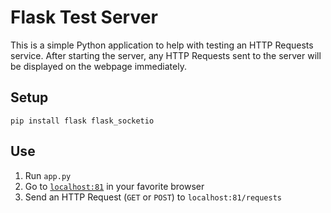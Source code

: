 # Flask Test Server

This is a simple Python application to help with testing an HTTP Requests service. After starting the server, any HTTP Requests sent to the server will be displayed on the webpage immediately.

## Setup
```shell
pip install flask flask_socketio
```

## Use
1. Run `app.py`
2. Go to [`localhost:81`](http://localhost:81) in your favorite browser
3. Send an HTTP Request (`GET` or `POST`) to `localhost:81/requests`
